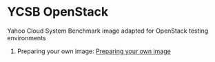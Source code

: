 # YCSB OpenStack
Yahoo Cloud System Benchmark image adapted for OpenStack testing environments

1. Preparing your own image: [Preparing your own image](https://github.com/arochaga/ycsb-openstack/wiki#preparing-your-own-cloud-image)
